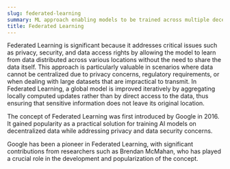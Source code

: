 ```yaml
---
slug: federated-learning
summary: ML approach enabling models to be trained across multiple decentralized devices or servers holding local data samples, without exchanging them.
title: Federated Learning
---
```


Federated Learning is significant because it addresses critical issues such as privacy, security, and data access rights by allowing the model to learn from data distributed across various locations without the need to share the data itself. This approach is particularly valuable in scenarios where data cannot be centralized due to privacy concerns, regulatory requirements, or when dealing with large datasets that are impractical to transmit. In Federated Learning, a global model is improved iteratively by aggregating locally computed updates rather than by direct access to the data, thus ensuring that sensitive information does not leave its original location.

The concept of Federated Learning was first introduced by Google in 2016. It gained popularity as a practical solution for training AI models on decentralized data while addressing privacy and data security concerns.

Google has been a pioneer in Federated Learning, with significant contributions from researchers such as Brendan McMahan, who has played a crucial role in the development and popularization of the concept.